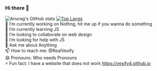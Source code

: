 ### Hi there 👋
![Anurag's GitHub stats](https://github-readme-stats.vercel.app/api?username=Vexify4&show_icons=true)
[![Top Langs](https://github-readme-stats.vercel.app/api/top-langs/?username=Vexify4&layout=compact)](https://github.com/anuraghazra/github-readme-stats)
<br>
🔭 I’m currently working on Nothng, hit me up if you wanna do somethng
<br>
🌱 I’m currently learning JS
<br>
👯 I’m looking to collaborate on web design
<br>
🤔 I’m looking for help with JS
<br>
💬 Ask me about Anything
<br>
📫 How to reach me:  @RealVexify
<br>
😄 Pronouns: Who needs Pronouns
<br>
⚡ Fun fact: I have a website that does not work https://vexify4.github.io
<br>


 


